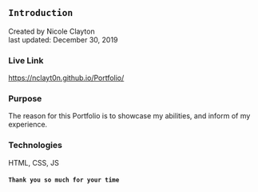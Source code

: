 ## `Introduction`
Created by Nicole Clayton<br/>
last updated: December 30, 2019

### Live Link
https://nclayt0n.github.io/Portfolio/

### Purpose
The reason for this Portfolio is to showcase my abilities, and inform of my experience.


### Technologies
HTML, CSS, JS


#### `Thank you so much for your time`
